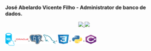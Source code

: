 ### José Abelardo Vicente Filho - Administrator de banco de dados.

<div align="center">
  <a href="https://github.com/maxabelardo">
  <img height="180em" src="https://github-readme-stats.vercel.app/api?username=maxabelardo&show_icons=true&theme=dark&include_all_commits=true&count_private=true"/>
  <img height="180em" src="https://github-readme-stats.vercel.app/api/top-langs/?username=maxabelardo&layout=compact&langs_count=7&theme=dark"/>
</div>

<div style="display: inline_block"><br>
  <img align="center" alt="Rafa-Js" height="40" width="30" src="https://github.com/maxabelardo/maxabelardo/blob/main/imagen/sqlazure.svg">
  <img align="center" alt="Rafa-Ts" height="30" width="40" src="https://github.com/maxabelardo/maxabelardo/blob/main/imagen/oracle.svg">
  <img align="center" alt="Rafa-React" height="30" width="40" src="https://github.com/maxabelardo/maxabelardo/blob/main/imagen/postgres.svg">
  <img align="center" alt="Rafa-HTML" height="30" width="40" src="https://github.com/maxabelardo/maxabelardo/blob/main/imagen/mysqllogo.svg">
  <img align="center" alt="Rafa-CSS" height="30" width="40" src="https://raw.githubusercontent.com/devicons/devicon/master/icons/css3/css3-original.svg">
  <img align="center" alt="Rafa-Python" height="30" width="40" src="https://raw.githubusercontent.com/devicons/devicon/master/icons/python/python-original.svg">
  <img align="center" alt="Rafa-Csharp" height="30" width="40" src="https://raw.githubusercontent.com/devicons/devicon/master/icons/csharp/csharp-original.svg">
  
</div>
